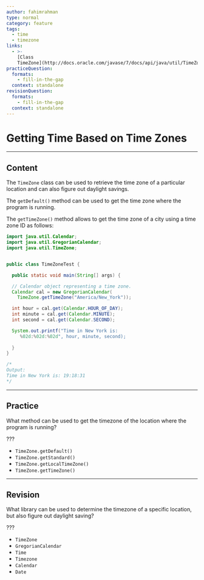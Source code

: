 ```yaml
---
author: fahimrahman
type: normal
category: feature
tags:
  - time
  - timezone
links:
  - >-
    [Class
    TimeZone](http://docs.oracle.com/javase/7/docs/api/java/util/TimeZone.html){website}
practiceQuestion:
  formats:
    - fill-in-the-gap
  context: standalone
revisionQuestion:
  formats:
    - fill-in-the-gap
  context: standalone
---
```


# Getting Time Based on Time Zones


---

## Content

The `TimeZone` class can be used to retrieve the time zone of a particular location and can also figure out daylight savings. 

The `getDefault()` method can be used to get the time zone where the program is running.

The `getTimeZone()` method allows to get the time zone of a city using a time zone ID as follows:

```java
import java.util.Calendar;
import java.util.GregorianCalendar;
import java.util.TimeZone;


public class TimeZoneTest {

  public static void main(String[] args) {

  // Calendar object representing a time zone.
  Calendar cal = new GregorianCalendar(
    TimeZone.getTimeZone("America/New_York"));

  int hour = cal.get(Calendar.HOUR_OF_DAY);
  int minute = cal.get(Calendar.MINUTE);
  int second = cal.get(Calendar.SECOND);

  System.out.printf("Time in New York is:
     %02d:%02d:%02d", hour, minute, second);
	
  }
}

/*
Output: 
Time in New York is: 19:18:31
*/
```


---

## Practice

What method can be used to get the timezone of the location where the program is running?

???

- `TimeZone.getDefault()` 
- `TimeZone.getStandard()` 
- `TimeZone.getLocalTimeZone()` 
- `TimeZone.getTimeZone()`


---

## Revision

What library can be used to determine the timezone of a specific location, but also figure out daylight saving?

???

- `TimeZone` 
- `GregorianCalendar` 
- `Time` 
- `Timezone` 
- `Calendar` 
- `Date`
